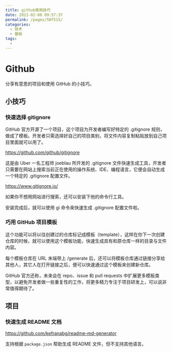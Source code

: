 ```yaml
---
title: github使用技巧
date: 2021-02-08 09:57:37
permalink: /pages/50f515/
categories:
  - 技术
  - 基础
tags:
  - 
---
```

# Github

分享有意思的项目和使用 GitHub 的小技巧。

## 小技巧

### 快速选择 gitignore

GitHub 官方开源了一个项目，这个项目为开发者编写好特定的 .gitignore 规则，做成了模板。开发者只需选择好自己的项目类别，将文件内容复制粘贴放到自己项目里面就可以用了。

https://github.com/github/gitignore

这是由 Uber 一名工程师 joeblau 所开发的 .gitignore 文件快速生成工具，开发者只需要在网站上搜索当前正在使用的操作系统、IDE、编程语言，它便会自动生成一个特定的 .gitignore 配置文件。

https://www.gitignore.io/

如果你不想用网站进行搜索，还可以安装下他的命令行工具。

安装完成后，就可以使用 gi 命令来快速生成 .gitignore 配置文件啦。

### 巧用 GitHub 项目模板

这个功能可以将以往创建过的仓库标记成模板（template），这样在你下一次创建仓库的时候，就可以使用这个模板功能，快速生成具有和原仓库一样的目录与文件内容。

每个模板仓库在 URL 末端带上 /generate 后，还可以将模板仓库通过链接分享给其他人，其它人在打开链接之后，便可以快速通过这个模板来创建新仓库。

GitHub 官方还称，未来会在 repo、issue 和 pull requests 中扩展更多模板类型，以避免开发者做一些重复性的工作，将更多精力专注于项目研发上，可以说非常值得期待了。

## 项目

### 快速生成 README 文档

https://github.com/kefranabg/readme-md-generator

支持根据 `package.json` 帮助生成 README 文件，但不支持其他语言。

